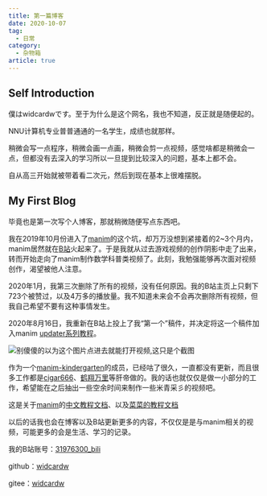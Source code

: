 ```yaml
---
title: 第一篇博客
date: 2020-10-07
tag: 
  - 日常
category:
  - 杂物箱
article: true
---
```


## Self Introduction

僕はwidcardwです。至于为什么是这个网名，我也不知道，反正就是随便起的。  

NNU计算机专业普普通通的一名学生，成绩也就那样。  

稍微会写一点程序，稍微会画一点画，稍微会剪一点视频，感觉啥都是稍微会一点，但都没有去深入的学习所以一旦提到比较深入的问题，基本上都不会。

<!--more-->

自从高三开始就被带着看二次元，然后到现在基本上很难摆脱。

## My First Blog

毕竟也是第一次写个人博客，那就稍微随便写点东西吧。

我在2019年10月份进入了[manim](https://github.com/3b1b/manim)的这个坑，却万万没想到紧接着的2~3个月内，manim居然就在[B站](https://bilibili.com)火起来了。于是我就从过去游戏视频的创作阴影中走了出来，转而开始走向了manim制作数学科普类视频了。此刻，我勉强能够再次面对视频创作，渴望被他人注意。

2020年1月，我第三次删除了所有的视频，没有任何原因。我的B站主页上只剩下723个被赞过，以及4万多的播放量。我不知道未来会不会再次删除所有视频，但我自己希望不要有这种事情发生。

2020年8月16日，我重新在B站上投上了我“第一个”稿件，并决定将这一个稿件加入manim [updater系列教程](https://space.bilibili.com/31976300/channel/detail?cid=150999)。

![别傻傻的以为这个图片点进去就能打开视频,这只是个截图](./MyFirstBlog/screenshot00.png)

作为一个[manim-kindergarten](https://github.com/manim-kindergarten)的成员，已经咕了很久，一直都没有更新，而且很多工作都是[cigar666](https://space.bilibili.com/66806831)、[鹤翔万里](https://space.bilibili.com/171431343)等肝帝做的。我的话也就仅仅是做一小部分的工作，希望能在之后抽出一些空余时间来制作一些米青采彡的视频吧。

这是关于[manim](https://github.com/3b1b/manim)的[中文教程文档](http://manim.ml)、以及[菜菜的教程文档](https://github.com/cai-hust/manim-tutorial-CN)

以后的话我也会在博客以及B站更新更多的内容，不仅仅是是与manim相关的视频，可能更多的会是生活、学习的记录。

我的B站账号：[31976300_bili](https://space.bilibili.com/31976300)

github：[widcardw](https://github.com/widcardw)

gitee：[widcardw](https://gitee.com/widcardw)